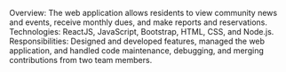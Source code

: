 Overview: The web application allows residents to view community news and events, receive monthly dues, and make reports and reservations.
Technologies: ReactJS, JavaScript, Bootstrap, HTML, CSS, and Node.js.
Responsibilities: Designed and developed features, managed the web application, and handled code maintenance, debugging, and merging contributions from two team members.
